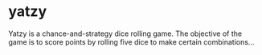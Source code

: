 # yatzy
Yatzy is a chance-and-strategy dice rolling game. The objective of the game is to score points by rolling five dice to make certain combinations...
